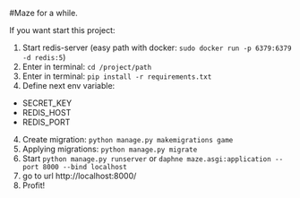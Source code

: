 #Maze for a while.

If you want start this project:

1) Start redis-server (easy path with docker: `sudo docker run -p 6379:6379 -d redis:5`)
1) Enter in terminal: `cd /project/path`
2) Enter in terminal: `pip install -r requirements.txt`
3) Define next env variable:
- SECRET_KEY
- REDIS_HOST
- REDIS_PORT
4) Create migration: `python manage.py makemigrations game`
5) Applying migrations: `python manage.py migrate`
6) Start `python manage.py runserver` or `daphne maze.asgi:application --port 8000 --bind localhost`
7) go to url http://localhost:8000/
8) Profit!
